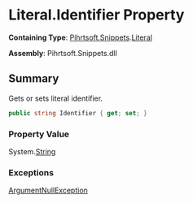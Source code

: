 # Literal\.Identifier Property

**Containing Type**: [Pihrtsoft.Snippets](../../README.md)\.[Literal](../README.md)

**Assembly**: Pihrtsoft\.Snippets\.dll

## Summary

Gets or sets literal identifier\.

```csharp
public string Identifier { get; set; }
```

### Property Value

System\.[String](https://docs.microsoft.com/en-us/dotnet/api/system.string)

### Exceptions

[ArgumentNullException](https://docs.microsoft.com/en-us/dotnet/api/system.argumentnullexception)



